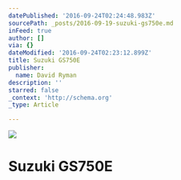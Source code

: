 ```yaml
---
datePublished: '2016-09-24T02:24:48.983Z'
sourcePath: _posts/2016-09-19-suzuki-gs750e.md
inFeed: true
author: []
via: {}
dateModified: '2016-09-24T02:23:12.899Z'
title: Suzuki GS750E
publisher:
  name: David Ryman
description: ''
starred: false
_context: 'http://schema.org'
_type: Article

---
```

![](https://imgflo.herokuapp.com/graph/2b2431f8e7ba7b0/188b7c48409796bc60a6a5c770031028/croprotate.jpg?cropheight=330&cropwidth=416&degrees=0&input=https%3A%2F%2Fthe-grid-user-content.s3-us-west-2.amazonaws.com%2Fa47e12c1-529c-4301-8074-ed2fc609df61.jpg&x=16&y=0)

# Suzuki GS750E